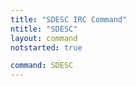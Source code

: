 ```yaml
---
title: "SDESC IRC Command"
ntitle: "SDESC"
layout: command
notstarted: true

command: SDESC
---
```

